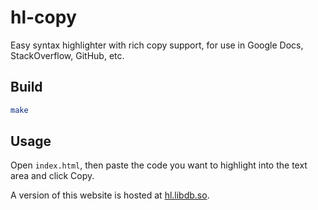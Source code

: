 # hl-copy

Easy syntax highlighter with rich copy support, for use in Google Docs,
StackOverflow, GitHub, etc.

## Build

```sh
make
```

## Usage

Open `index.html`, then paste the code you want to highlight into the text area
and click Copy.

A version of this website is hosted at [hl.libdb.so](https://hl.libdb.so/).

